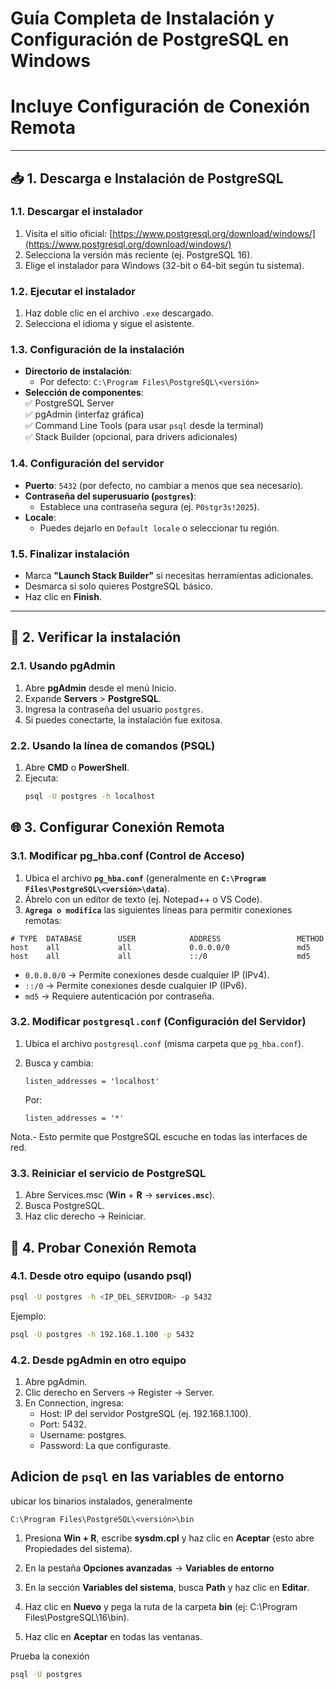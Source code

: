 # **Guía Completa de Instalación y Configuración de PostgreSQL en Windows**  
# **Incluye Configuración de Conexión Remota**  

---

## **📥 1. Descarga e Instalación de PostgreSQL**  

### **1.1. Descargar el instalador**  
1. Visita el sitio oficial: [https://www.postgresql.org/download/windows/](https://www.postgresql.org/download/windows/)  
2. Selecciona la versión más reciente (ej. PostgreSQL 16).  
3. Elige el instalador para Windows (32-bit o 64-bit según tu sistema).  

### **1.2. Ejecutar el instalador**  
1. Haz doble clic en el archivo `.exe` descargado.  
2. Selecciona el idioma y sigue el asistente.  

### **1.3. Configuración de la instalación**  
- **Directorio de instalación**:    
  - Por defecto: `C:\Program Files\PostgreSQL\<versión>`  
- **Selección de componentes**:    
  ✅ PostgreSQL Server    
  ✅ pgAdmin (interfaz gráfica)    
  ✅ Command Line Tools (para usar `psql` desde la terminal)    
  ✅ Stack Builder (opcional, para drivers adicionales)    

### **1.4. Configuración del servidor**  
- **Puerto**: `5432` (por defecto, no cambiar a menos que sea necesario).  
- **Contraseña del superusuario (`postgres`)**:    
  - Establece una contraseña segura (ej. `P0stgr3s!2025`).  
- **Locale**:    
  - Puedes dejarlo en `Default locale` o seleccionar tu región.  

### **1.5. Finalizar instalación**  
- Marca **"Launch Stack Builder"** si necesitas herramientas adicionales.  
- Desmarca si solo quieres PostgreSQL básico.  
- Haz clic en **Finish**.  

---

## **🔌 2. Verificar la instalación**  
### **2.1. Usando pgAdmin**  
1. Abre **pgAdmin** desde el menú Inicio.  
2. Expande **Servers** > **PostgreSQL**.  
3. Ingresa la contraseña del usuario `postgres`.  
4. Si puedes conectarte, la instalación fue exitosa.  

### **2.2. Usando la línea de comandos (PSQL)**  
1. Abre **CMD** o **PowerShell**.  
2. Ejecuta:  
   ```sh
   psql -U postgres -h localhost

## **🌐 3. Configurar Conexión Remota**
### 3.1. Modificar pg_hba.conf (Control de Acceso)

1. Ubica el archivo **`pg_hba.conf`** (generalmente en **`C:\Program Files\PostgreSQL\<versión>\data`**).
2. Ábrelo con un editor de texto (ej. Notepad++ o VS Code).
3. **`Agrega o modifica`** las siguientes líneas para permitir conexiones remotas:
```
# TYPE  DATABASE        USER            ADDRESS                 METHOD
host    all             all             0.0.0.0/0               md5
host    all             all             ::/0                    md5
```

* `0.0.0.0/0` → Permite conexiones desde cualquier IP (IPv4).
* `::/0` → Permite conexiones desde cualquier IP (IPv6).
* `md5` → Requiere autenticación por contraseña.

### **3.2. Modificar `postgresql.conf` (Configuración del Servidor)**  
1. Ubica el archivo `postgresql.conf` (misma carpeta que `pg_hba.conf`).  
2. Busca y cambia:  
   ```
   listen_addresses = 'localhost'
   ```
   Por:

    ```
    listen_addresses = '*'
    ```
Nota.- Esto permite que PostgreSQL escuche en todas las interfaces de red.

### 3.3. Reiniciar el servicio de PostgreSQL

1. Abre Services.msc (**Win** + **R** → **`services.msc`**).
2. Busca PostgreSQL.
3. Haz clic derecho → Reiniciar.

## 🔑 4. Probar Conexión Remota
### 4.1. Desde otro equipo (usando psql)
```sh
psql -U postgres -h <IP_DEL_SERVIDOR> -p 5432
```
Ejemplo:

```sh
psql -U postgres -h 192.168.1.100 -p 5432
```

### 4.2. Desde pgAdmin en otro equipo

1. Abre pgAdmin.
2. Clic derecho en Servers → Register → Server.
3. En Connection, ingresa:
    - Host: IP del servidor PostgreSQL (ej. 192.168.1.100).
    - Port: 5432.
    - Username: postgres.
    - Password: La que configuraste.

## Adicion de `psql` en las variables de entorno

ubicar los binarios instalados, generalmente

```
C:\Program Files\PostgreSQL\<versión>\bin
```

1. Presiona **Win + R**, escribe **sysdm.cpl** y haz clic en **Aceptar** (esto abre Propiedades del sistema).

2. En la pestaña **Opciones avanzadas** → **Variables de entorno**

3. En la sección **Variables del sistema**, busca **Path** y haz clic en **Editar**.

4. Haz clic en **Nuevo** y pega la ruta de la carpeta **bin** (ej: C:\Program Files\PostgreSQL\16\bin).

5. Haz clic en **Aceptar** en todas las ventanas.

Prueba la conexión

```bash
psql -U postgres
```
